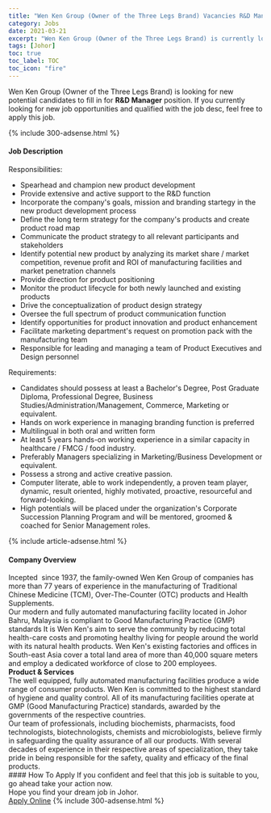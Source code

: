 ```yaml
---
title: "Wen Ken Group (Owner of the Three Legs Brand) Vacancies R&D Manager" 
category: Jobs 
date: 2021-03-21 
excerpt: "Wen Ken Group (Owner of the Three Legs Brand) is currently looking for suitable person to fill in the R&D Manager which based in Johor" 
tags: [Johor] 
toc: true 
toc_label: TOC 
toc_icon: "fire" 
--- 
```


<p>Wen Ken Group (Owner of the Three Legs Brand) is looking for new potential candidates to fill in for <b>R&D Manager</b> position. If you currently looking for new job opportunities and qualified with the job desc, feel free to apply this job.
</p>{% include 300-adsense.html %} 
<div><div><h4>Job Description</h4></div><div><div><span><div><div><div>Responsibilities:</div><ul><li>Spearhead and champion new product development</li><li>Provide extensive and active support to the R&amp;D function</li><li>Incorporate the company's goals, mission and branding startegy in the new product development process</li><li>Define the long term strategy for the company's products and create product road map</li><li>Communicate the product strategy to all relevant participants and stakeholders</li><li>Identify potential new product by analyzing its market share / market competition, revenue profit and ROI of manufacturing facilities and market penetration channels</li><li>Provide direction for product positioning</li><li>Monitor the product lifecycle for both newly launched and existing products</li><li>Drive the conceptualization of product design strategy</li><li>Oversee the full spectrum of product communication function</li><li>Identify opportunities for product innovation and product enhancement</li><li>Facilitate marketing department's request on promotion pack with the manufacturing team</li><li>Responsible for leading and managing a team of Product Executives and Design personnel</li></ul></div><div>Requirements:</div><ul><li>Candidates should possess at least a Bachelor's Degree, Post Graduate Diploma, Professional Degree, Business Studies/Administration/Management, Commerce, Marketing or equivalent.</li><li>Hands on work experience in managing branding function is preferred</li><li>Multilingual in both oral and written form</li><li>At least 5 years hands-on working experience in a similar capacity in healthcare / FMCG / food industry.</li><li>Preferably Managers specializing in Marketing/Business Development or equivalent.</li><li>Possess a strong and active creative passion.</li><li>Computer literate, able to work independently, a proven team player, dynamic, result oriented, highly motivated, proactive, resourceful and forward-looking.</li><li>High potentials will be placed under the organization's Corporate Succession Planning Program and will be mentored, groomed &amp; coached for Senior Management roles.</li></ul></div></span></div></div></div> 
{% include article-adsense.html %} 
<div><div><h4>Company Overview</h4></div><div><div><span><div><div>
<div>
		Incepted &#160;since 1937, the family-owned Wen Ken Group of companies has more than 77 years of experience in the manufacturing of Traditional Chinese Medicine (TCM), Over-The-Counter (OTC) products and Health Supplements.</div>
<div>
		Our modern and&#160;fully automated manufacturing facility located in Johor Bahru, Malaysia is compliant to Good Manufacturing Practice (GMP) standards It is Wen Ken's aim to serve the community by reducing total health-care costs and promoting healthy living for people around the world with its natural health products. Wen Ken's existing factories and offices in South-east Asia cover a total land area of more than 40,000 square meters and employ a dedicated workforce of close to 200 employees.</div>
</div>
<div>
<strong>Product &amp; Services</strong></div>
<div>
<div>
		The well equipped, fully automated manufacturing facilities produce a wide range of consumer products. Wen Ken is committed to the highest standard of hygiene and quality control. All of its manufacturing facilities operate at GMP (Good Manufacturing Practice) standards, awarded by the governments of the respective countries.</div>
<div>
		Our team of professionals, including biochemists, pharmacists, food technologists, biotechnologists,&#160;chemists and microbiologists, believe firmly in safeguarding the quality assurance of all our products. With several decades of experience in their respective areas of specialization, they take pride in being responsible for the safety, quality and efficacy of the final products.</div>
</div></div></span></div></div></div> 
#### How To Apply 
If you confident and feel that this job is suitable to you, go ahead take your action now. <br/> 
Hope you find your dream job in Johor. <br/> 
<a href="https://www.jobstreet.com.my/en/job/r-d-manager-4498449?jobId=jobstreet-my-job-4498449&" class="btn btn--info" target="_blank" rel="nofollow noopenner">Apply Online</a> 
{% include 300-adsense.html %} 